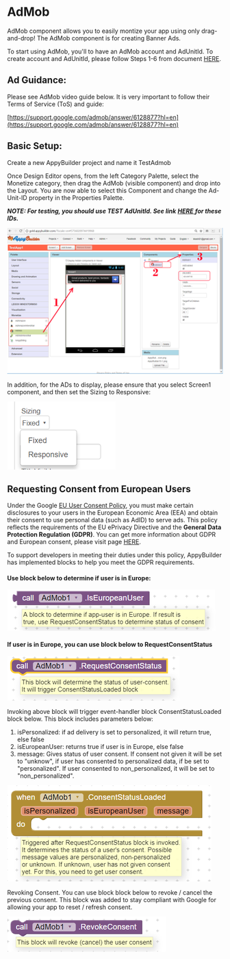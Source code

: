# AdMob

AdMob component allows you to easily montize your app using only drag-and-drop! The AdMob component is for creating Banner Ads. 

To start using AdMob, you'll to have an AdMob account and AdUnitId. To create account and AdUnitId, please follow Steps 1-6 from document [HERE](https://quickappninja.zendesk.com/hc/en-us/articles/115000826865-How-to-create-Banner-Admob-Ad-unit-ID-?mobile_site=true). 

## Ad Guidance:

Please see AdMob video guide below. It is very important to follow their Terms of Service \(ToS\) and guide:

[https://support.google.com/admob/answer/6128877?hl=en](https://support.google.com/admob/answer/6128877?hl=en)

## Basic Setup:

Create a new AppyBuilder project and name it TestAdmob

Once Design Editor opens, from the left Category Palette, select the Monetize category, then drag the AdMob \(visible component\)  and drop into the Layout. You are now able to select this Component and change the Ad-Unit-ID property in the Properties Palette. 

_**NOTE: For testing, you should use TEST AdUnitId. See link**_  [_**HERE**_ ](https://developers.google.com/admob/android/test-ads) _**for these IDs.**_ 

![](../../../.gitbook/assets/bookadmob1%20%282%29.png)

In addition, for the ADs to display, please ensure that you select Screen1 component, and then set the Sizing to Responsive:

![](../../../.gitbook/assets/book-admob-responsive%20%281%29.png)

##  Requesting Consent from European Users

Under the Google [EU User Consent Policy](https://www.google.com/about/company/consentstaging.html), you must make certain disclosures to your users in the European Economic Area \(EEA\) and obtain their consent to use personal data \(such as AdID\) to serve ads. This policy reflects the requirements of the EU ePrivacy Directive and the **General Data Protection Regulation \(GDPR\)**. You can get more information about GDPR and European consent, please visit page [HERE](https://developers.google.com/admob/android/eu-consent).

To support developers in meeting their duties under this policy, AppyBuilder has implemented blocks to help you meet the GDPR requirements.

#### Use block below to determine if user is in Europe:

![](../../../.gitbook/assets/image%20%284%29.png)

#### If user is in Europe, you can use block below to RequestConsentStatus

![](../../../.gitbook/assets/image%20%2854%29.png)

  
Invoking above block will trigger event-handler block ConsentStatusLoaded block below. This block includes parameters below: 

1. isPersonalized: if ad delivery is set to personalized, it will return true, else false
2. isEuropeanUser: returns true if user is in Europe, else false
3. message: Gives status of user consent. If consent not given it will be set to "unknow", if user has consented to personalized data, if be set to "personalized". If user consented to non\_personalized, it will be set to "non\_personalized". 

![](../../../.gitbook/assets/image%20%281%29.png)

  
Revoking Consent. You can use block block below to revoke / cancel the previous consent. This block was added to stay compliant with Google for allowing your app to reset / refresh consent.

![](../../../.gitbook/assets/image%20%2860%29.png)

